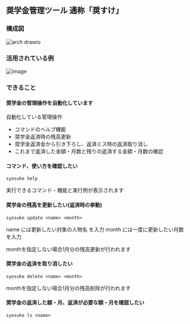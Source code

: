 ## 奨学金管理ツール 通称「奨すけ」
### 構成図
![arch drawio](https://github.com/GitEngHar/CordingSkillUp/assets/119464648/75742d7f-0a32-456b-b6bc-243c64fd4958)

### 活用されている例
![image](https://github.com/GitEngHar/CordingSkillUp/assets/119464648/fcf0e6ea-aeea-47b5-9a4b-0d18a000ca1e)

### できること
#### 奨学金の管理操作を自動化しています
自動化している管理操作
- コマンドのヘルプ機能
- 奨学金返済時の残高更新
- 奨学金返済金から引き下ろし、返済ミス時の返済取り消し
- これまで返済した金額・月数と残りの返済する金額・月数の確認

#### コマンド、使い方を確認したい
`syosuke help`

実行できるコマンド・機能と実行例が表示されます

#### 奨学金の残高を更新したい(返済時の挙動)
`syosuke update <name> <month>`

name には更新したい対象の人物名 を入力
month には一度に更新したい月数 を入力

monthを指定しない場合1月分の残高更新が行われます

#### 奨学金の返済を取り消したい
`syosuke delete <name> <month>`

monthを指定しない場合1月分の残高削除が行われます

#### 奨学金の返済した額・月、返済が必要な額・月を確認したい
`syosuke ls <name>`

